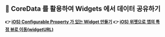 ## 💆 CoreData 를 활용하여 Widgets 에서 데이터 공유하기

**👉 [iOS) Configurable Property 가 있는 Widget 만들기](https://gyuios.tistory.com/260)**
**👉 [iOS) 위젯으로 앱의 특정 뷰로 이동(widgetURL)](https://gyuios.tistory.com/261)**
